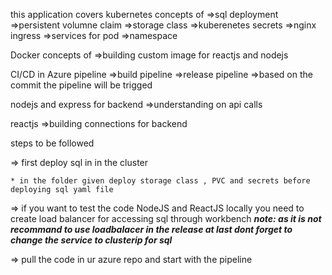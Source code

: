 this application covers kubernetes concepts of 
=>sql deployment 
=>persistent volumne claim 
=>storage class
=>kuberenetes secrets
=>nginx ingress 
=>services for pod 
=>namespace

Docker concepts of 
=>building custom image for reactjs and nodejs

CI/CD in Azure pipeline
=>build pipeline 
=>release pipeline 
=>based on the commit the pipeline will be trigged 

nodejs and express for backend 
=>understanding on api calls

reactjs 
=>building connections for backend

steps to be followed 

=> first deploy sql in in the cluster 
    
    * in the folder given deploy storage class , PVC and secrets before deploying sql yaml file 

=> if you want to test the code NodeJS and ReactJS locally you need to create load balancer for accessing 
    sql through workbench
    ***note: as it is not recommand to use loadbalacer in the release at last dont forget to change the service to clusterip for sql***

=> pull the code in ur azure repo and start with the pipeline 
    
